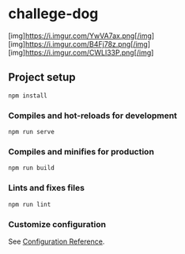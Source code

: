 # challege-dog
[img]https://i.imgur.com/YwVA7ax.png[/img]
[img]https://i.imgur.com/B4Fj78z.png[/img]
[img]https://i.imgur.com/CWLl33P.png[/img]
## Project setup
```
npm install
```

### Compiles and hot-reloads for development
```
npm run serve
```

### Compiles and minifies for production
```
npm run build
```

### Lints and fixes files
```
npm run lint
```

### Customize configuration
See [Configuration Reference](https://cli.vuejs.org/config/).
